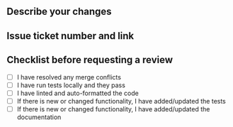 ## Describe your changes

## Issue ticket number and link

## Checklist before requesting a review

- [ ] I have resolved any merge conflicts
- [ ] I have run tests locally and they pass
- [ ] I have linted and auto-formatted the code
- [ ] If there is new or changed functionality, I have added/updated the tests
- [ ] If there is new or changed functionality, I have added/updated the documentation
